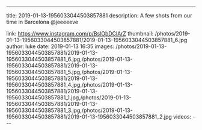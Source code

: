---
title: 2019-01-13-1956033044503857881
description: A few shots from our time in Barcelona @jeeeeeve

link: https://www.instagram.com/p/BslObDClArZ
thumbnail: /photos/2019-01-13-1956033044503857881/2019-01-13-1956033044503857881_6.jpg
author: luke
date: 2019-01-13 16:35
images: /photos/2019-01-13-1956033044503857881/2019-01-13-1956033044503857881_6.jpg,/photos/2019-01-13-1956033044503857881/2019-01-13-1956033044503857881_5.jpg,/photos/2019-01-13-1956033044503857881/2019-01-13-1956033044503857881_4.jpg,/photos/2019-01-13-1956033044503857881/2019-01-13-1956033044503857881_1.jpg,/photos/2019-01-13-1956033044503857881/2019-01-13-1956033044503857881_3.jpg,/photos/2019-01-13-1956033044503857881/2019-01-13-1956033044503857881_2.jpg
videos: ---
